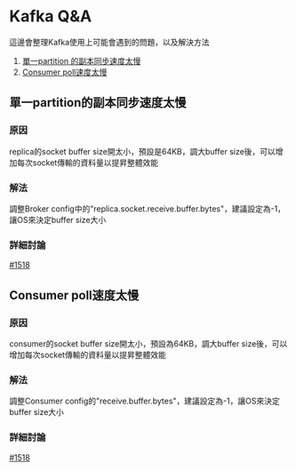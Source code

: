 # Kafka Q&A

這邊會整理Kafka使用上可能會遇到的問題，以及解決方法
1. [單一partition 的副本同步速度太慢](##單一partition的副本同步速度太慢)
2. [Consumer poll速度太慢](##Consumer-poll速度太慢)

## 單一partition的副本同步速度太慢

### 原因
replica的socket buffer size開太小，預設是64KB，調大buffer size後，可以增加每次socket傳輸的資料量以提昇整體效能
### 解法
調整Broker config中的"replica.socket.receive.buffer.bytes"，建議設定為-1，讓OS來決定buffer size大小
### 詳細討論
[#1518](https://github.com/skiptests/astraea/issues/1516)


## Consumer poll速度太慢
### 原因
consumer的socket buffer size開太小，預設為64KB，調大buffer size後，可以增加每次socket傳輸的資料量以提昇整體效能
### 解法
調整Consumer config的"receive.buffer.bytes"，建議設定為-1，讓OS來決定buffer size大小
### 詳細討論
[#1518](https://github.com/skiptests/astraea/issues/1516)

